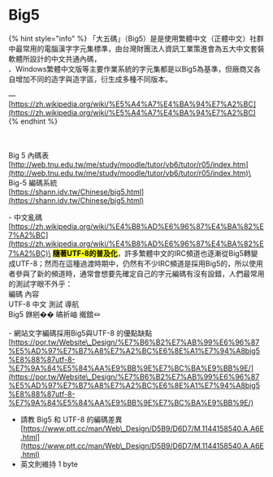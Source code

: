 # Big5

{% hint style="info" %}
「大五碼」（Big5）是是使用繁體中文（正體中文）社群中最常用的電腦漢字字元集標準，由台灣財團法人資訊工業策進會為五大中文套裝軟體所設計的中文共通內碼，\
、Windows繁體中文版等主要作業系統的字元集都是以Big5為基準，但廠商又各自增加不同的造字與造字區，衍生成多種不同版本。

— [https://zh.wikipedia.org/wiki/%E5%A4%A7%E4%BA%94%E7%A2%BC](https://zh.wikipedia.org/wiki/%E5%A4%A7%E4%BA%94%E7%A2%BC)
{% endhint %}

\
\
Big 5 內碼表\
[http://web.tnu.edu.tw/me/study/moodle/tutor/vb6/tutor/r05/index.htm](http://web.tnu.edu.tw/me/study/moodle/tutor/vb6/tutor/r05/index.htm)\
\
Big-5 編碼系統\
[https://shann.idv.tw/Chinese/big5.html](https://shann.idv.tw/Chinese/big5.html)



\- 中文亂碼 [https://zh.wikipedia.org/wiki/%E4%B8%AD%E6%96%87%E4%BA%82%E7%A2%BC](https://zh.wikipedia.org/wiki/%E4%B8%AD%E6%96%87%E4%BA%82%E7%A2%BC)\
<mark style="background-color:yellow;">**隨著UTF-8的普及化**</mark>，許多繁體中文的IRC頻道也逐漸從Big5轉變成UTF-8；然而在這種過渡時期中，仍然有不少IRC頻道是採用Big5的，所以使用者參與了新的頻道時，通常會想要先確定自己的字元編碼有沒有設錯，人們最常用的測試字眼不外乎：\
編碼      內容\
UTF-8  中文 測試 導航\
Big5      銝剜�� 皜祈岫 撠舘⏛\
\
\- 網站文字編碼採用Big5與UTF-8 的優點缺點[https://por.tw/Website\_Design/%E7%B6%B2%E7%AB%99%E6%96%87%E5%AD%97%E7%B7%A8%E7%A2%BC%E6%8E%A1%E7%94%A8big5%E8%88%87utf-8-%E7%9A%84%E5%84%AA%E9%BB%9E%E7%BC%BA%E9%BB%9E/](https://por.tw/Website\_Design/%E7%B6%B2%E7%AB%99%E6%96%87%E5%AD%97%E7%B7%A8%E7%A2%BC%E6%8E%A1%E7%94%A8big5%E8%88%87utf-8-%E7%9A%84%E5%84%AA%E9%BB%9E%E7%BC%BA%E9%BB%9E/)



* 請教 Big5 和 UTF-8 的編碼差異[https://www.ptt.cc/man/Web\_Design/D5B9/D6D7/M.1144158540.A.A6E.html](https://www.ptt.cc/man/Web\_Design/D5B9/D6D7/M.1144158540.A.A6E.html)
* 英文則維持 1 byte



